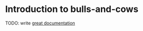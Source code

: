 # Introduction to bulls-and-cows

TODO: write [great documentation](http://jacobian.org/writing/what-to-write/)

